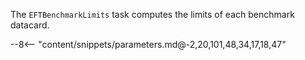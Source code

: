 The `EFTBenchmarkLimits` task computes the limits of each benchmark datacard.

<div class="dhi_parameter_table">

--8<-- "content/snippets/parameters.md@-2,20,101,48,34,17,18,47"

</div>
